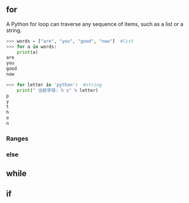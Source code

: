 ## for
A Python for loop can traverse any sequence of items, such as a list or a string.

```Python
>>> words = ["are", "you", "good", "now"]  #list
>>> for a in words:
    print(a)
are
you
good
now

>>> for letter in 'python':  #string
    print(" 当前字母: % s" % letter)
p
y
t
h
o
n
```
### Ranges


### else



## while



## if
